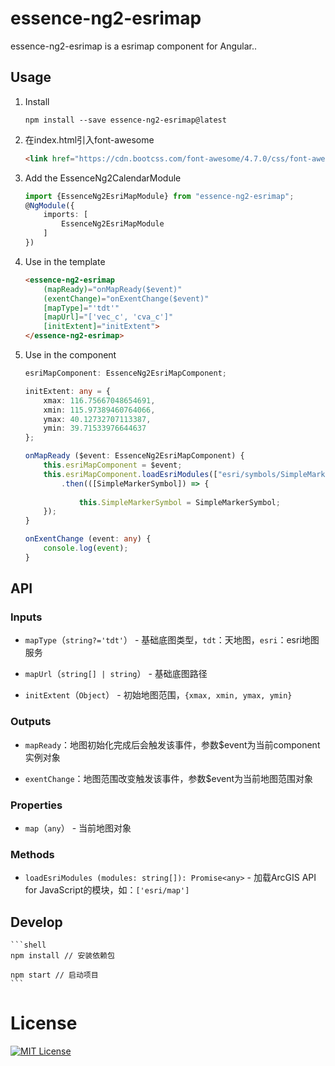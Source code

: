 # essence-ng2-esrimap

essence-ng2-esrimap is a esrimap component for Angular..

## Usage

1. Install

	```shell
	npm install --save essence-ng2-esrimap@latest
	```
	
2. 在index.html引入font-awesome

	```html
	<link href="https://cdn.bootcss.com/font-awesome/4.7.0/css/font-awesome.min.css" rel="stylesheet">
	```

3. Add the EssenceNg2CalendarModule

	```typescript
	import {EssenceNg2EsriMapModule} from "essence-ng2-esrimap";
	@NgModule({
	    imports: [
	        EssenceNg2EsriMapModule
	    ]
	})
	```

4. Use in the template

	```html
	<essence-ng2-esrimap
		(mapReady)="onMapReady($event)"
		(exentChange)="onExentChange($event)"
		[mapType]="'tdt'"
		[mapUrl]="['vec_c', 'cva_c']"
		[initExtent]="initExtent">
	</essence-ng2-esrimap>
	```

5. Use in the component

	```typescript
	esriMapComponent: EssenceNg2EsriMapComponent;

    initExtent: any = {
        xmax: 116.75667048654691,
        xmin: 115.97389460764066,
        ymax: 40.12732707113387,
        ymin: 39.71533976644637
    };

    onMapReady ($event: EssenceNg2EsriMapComponent) {
        this.esriMapComponent = $event;
        this.esriMapComponent.loadEsriModules(["esri/symbols/SimpleMarkerSymbol"])
            .then(([SimpleMarkerSymbol]) => {
            
                this.SimpleMarkerSymbol = SimpleMarkerSymbol;
        });
    }
    
    onExentChange (event: any) {
        console.log(event);
    }
	```

## API

### Inputs

- `mapType`（`string?='tdt'`） - 基础底图类型，`tdt`：天地图，`esri`：esri地图服务

- `mapUrl`（`string[] | string`） - 基础底图路径

- `initExtent`（`Object`） - 初始地图范围，`{xmax, xmin, ymax, ymin}`

### Outputs

- `mapReady`：地图初始化完成后会触发该事件，参数$event为当前component实例对象

- `exentChange`：地图范围改变触发该事件，参数$event为当前地图范围对象

### Properties

- `map`（`any`） - 当前地图对象

### Methods

- `loadEsriModules (modules: string[]): Promise<any>` - 加载ArcGIS API for JavaScript的模块，如：`['esri/map']`

## Develop

	```shell
	npm install // 安装依赖包
	
	npm start // 启动项目
	```

# License

[![MIT License](https://img.shields.io/badge/license-MIT-blue.svg?style=flat)](/LICENSE)
